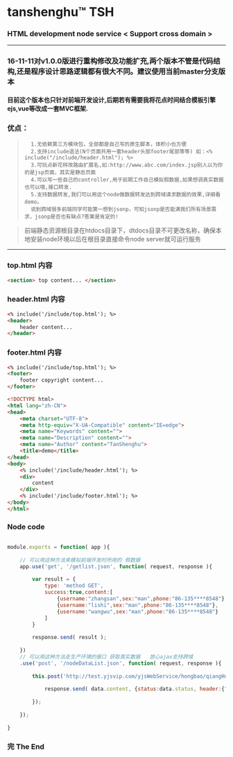 # tanshenghu™  TSH

### HTML development node service   < Support cross domain >

---
### 16-11-11对v1.0.0版进行重构修改及功能扩充,两个版本不管是代码结构,还是程序设计思路逻辑都有很大不同。建议使用当前master分支版本
####  目前这个版本也只针对前端开发设计,后期若有需要我将花点时间结合模板引擎ejs,vue等改成一套MVC框架.
### 优点：
>       1.无依赖第三方模块包，全部都是自己写的原生脚本，体积小也方便
>       2.支持include语法(N个页面共用一套header头部footer尾部等等) 如：<% include("/include/header.html"); %>
>       3.可玩点新花样改路由扩展名,如:http://www.abc.com/index.jsp别人以为你的是jsp页面，其实是静态页面
>       4.可以写一些自己的controller,用于前期工作自己模拟假数据,如果想调真实数据也可以哦,接口转发.
>       5.支持数据转发,我们可以用这个node做数据转发达到跨域请求数据的效果,详细看demo。
>       说到跨域很多前端同学可能第一想到jsonp，可知jsonp是否能满我们所有场景需求，jsonp是否也有缺点?答案是肯定的!

> 前端静态资源根目录在htdocs目录下，dtdocs目录不可更改名称，确保本地安装node环境以后在根目录直接命令node server就可运行服务
***

### top.html 内容
```html
<section> top content... </section>
```

### header.html 内容
```html
<% include('/include/top.html'); %>
<header>
    header content...
</header>
```

### footer.html 内容
```html
<% include('/include/top.html'); %>
<footer>
    footer copyright content...
</footer>
```

```html
<!DOCTYPE html>
<html lang="zh-CN">
<head>
    <meta charset="UTF-8">
    <meta http-equiv="X-UA-Compatible" content="IE=edge">
    <meta name="Keywords" content="">
    <meta name="Description" content="">
    <meta name="Author" content="TanShenghu">
    <title>demo</title>
</head>
<body>
    <% include('/include/header.html'); %>
    <div>
        content
    </div>
    <% include('/include/footer.html'); %>
</body>
</html>
```

### Node code
```javascript

module.exports = function( app ){
    
    // 可以用这种方法来模拟前端开发时所用的 假数据
    app.use('get', '/getlist.json', function( request, response ){
        
        var result = {
            type: 'method GET',
            success:true,content:[
                {username:"zhangsan",sex:"man",phone:"86-135****8548"},
                {username:"lishi",sex:"man",phone:"86-135****8548"},
                {username:"wangwu",sex:"man",phone:"86-135****8548"}
            ]
        }
        
        response.send( result );
        
    })
    // 可以用这种方法走生产环境的接口 获取真实数据   放心ajax支持跨域
    .use('post', '/nodeDataList.json', function( request, response ){
        
        this.post('http://test.yjsvip.com/yjsWebService/hongbao/qiangHongbaoByActiveId', function( data ){
            
            response.send( data.content, {status:data.status, header:{"Content-Type":"application/json"}} );
            
        });
        
    });
    
}

```

### 完     The End